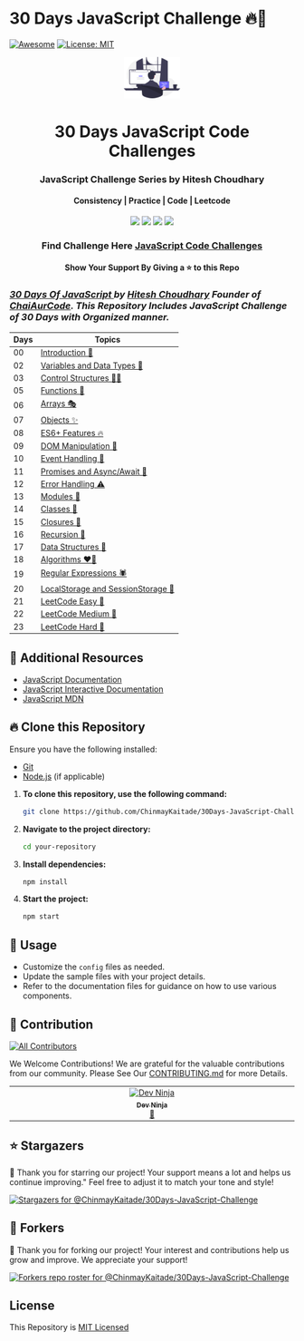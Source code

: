 # 30 Days JavaScript Challenge 🔥🚀

[![Awesome](https://awesome.re/badge.svg)](https://awesome.re) [![License: MIT](https://img.shields.io/badge/License-MIT-yellow.svg)](./LICENSE)

<div align="center">
	<a href="https://github.com/ChinmayKaitade/30Days-JavaScript-Challenge"><img src="hero.svg" alt="hero" width="100px"/></a>
	<h1>30 Days JavaScript Code Challenges</h1>
	<h3>JavaScript Challenge Series by Hitesh Choudhary</h3>
	<h4>Consistency | Practice | Code | Leetcode</h4>
	<p>
		<a name="stars"><img src="https://img.shields.io/github/stars/ChinmayKaitade/30Days-JavaScript-Challenge?style=for-the-badge"></a>
		<a name="forks"><img src="https://img.shields.io/github/forks/ChinmayKaitade/30Days-JavaScript-Challenge?logoColor=green&style=for-the-badge"></a>
		<a name="contributions"><img src="https://img.shields.io/github/contributors/ChinmayKaitade/30Days-JavaScript-Challenge?logoColor=green&style=for-the-badge"></a>
		<a name="license"><img src="https://img.shields.io/github/license/ChinmayKaitade/30Days-JavaScript-Challenge?style=for-the-badge"></a>
	</p>
	<h3>Find Challenge Here <a href="https://github.com/ChinmayKaitade/30Days-JavaScript-Challenge">JavaScript Code Challenges</a></h3>
	<h4>Show Your Support By Giving a ⭐ to this Repo</h4>
</div>

### _[30 Days Of JavaScript ](https://courses.chaicode.com/learn/batch/30-days-of-Javascript-challenge) by [Hitesh Choudhary](https://www.linkedin.com/in/hiteshchoudhary/) Founder of [ChaiAurCode](https://courses.chaicode.com/learn). This Repository Includes JavaScript Challenge of 30 Days with Organized manner._

| Days | Topics                                                                         |
| ---- | ------------------------------------------------------------------------------ |
| 00   | [Introduction 📑](./README.md)                                                 |
| 02   | [Variables and Data Types 🍵](./Day-01_Variables_and_Data_Types)               |
| 03   | [Control Structures 🙇‍♂️](./Day-03_Control_Structures)                           |
| 05   | [Functions 🔑](./Day-05_Functions)                                             |
| 06   | [Arrays 🎭](./Day-06_Arrays)                                                   |
| 07   | [Objects ✨](./Day-07_Objects)                                                 |
| 08   | [ES6+ Features 🔥](./Day-08_ES6+_Features)                                     |
| 09   | [DOM Manipulation 🔧](./Day-09_DOM_Manipulation)                               |
| 10   | [Event Handling 🥷](./Day-10_Event_Handling)                                   |
| 11   | [Promises and Async/Await 📜](./Day-11_Promises_and_Async_Await)               |
| 12   | [Error Handling ⚠️](./Day-12_Error_Handling)                                   |
| 13   | [Modules 🎃](./Day-13_Modules)                                                 |
| 14   | [Classes 🎪](./Day-14_Classes)                                                 |
| 15   | [Closures 🤖](./Day-15_Closures)                                               |
| 16   | [Recursion 🎡](./Day-15_Closures)                                              |
| 17   | [Data Structures 🚀](./Day-17_Data_Structures)                                 |
| 18   | [Algorithms ❤️‍🔥](./Day-18_Algorithms)                                           |
| 19   | [Regular Expressions 🕷️](./Day-19_Regular_Expressions)                         |
| 20   | [LocalStorage and SessionStorage 📁](./Day-20_LocalStorage_and_SessionStorage) |
| 21   | [LeetCode Easy 🥉](./Day-21_Leetcode_Easy)                                     |
| 22   | [LeetCode Medium 🥈](./Day-22_Leetcode_Medium)                                 |
| 23   | [LeetCode Hard 🥇](./Day-23_Leetcode_Hard)                                     |

## 📖 Additional Resources

- [JavaScript Documentation](https://www.javascript.com/)
- [JavaScript Interactive Documentation](https://www.learn-js.org/)
- [JavaScript MDN](https://developer.mozilla.org/en-US/docs/Web/JavaScript)

## 🔥 Clone this Repository

Ensure you have the following installed:

- [Git](https://git-scm.com/)
- [Node.js](https://nodejs.org/) (if applicable)

1. **To clone this repository, use the following command:**

   ```bash
   git clone https://github.com/ChinmayKaitade/30Days-JavaScript-Challenge.git
   ```

2. **Navigate to the project directory:**

   ```bash
   cd your-repository
   ```

3. **Install dependencies:**

   ```bash
   npm install
   ```

4. **Start the project:**

   ```bash
   npm start
   ```

## 📖 Usage

- Customize the `config` files as needed.
- Update the sample files with your project details.
- Refer to the documentation files for guidance on how to use various components.

## 💼 Contribution

[![All Contributors](https://img.shields.io/github/all-contributors/ChinmayKaitade/30Days-JavaScript-Challenge?color=ee8449&style=flat-square)](#contributors)

We Welcome Contributions! We are grateful for the valuable contributions from our community. Please See Our [CONTRIBUTING.md](CONTRIBUTING.md) for more Details.

<!-- ALL-CONTRIBUTORS-LIST:START - Do not remove or modify this section -->
<!-- prettier-ignore-start -->
<!-- markdownlint-disable -->
<table>
  <tbody>
    <tr>
      <td align="center" valign="top" width="14.28%"><a href="https://github.com/DevNinja08"><img src="https://avatars.githubusercontent.com/u/156286676?v=4?s=100" width="100px;" alt="Dev Ninja"/><br /><sub><b>Dev Ninja</b></sub></a><br /><a href="#design-DevNinja08" title="Design">🎨</a></td>
    </tr>
  </tbody>
</table>

<!-- markdownlint-restore -->
<!-- prettier-ignore-end -->

<!-- ALL-CONTRIBUTORS-LIST:END -->

## ⭐ Stargazers

🌟 Thank you for starring our project! Your support means a lot and helps us continue improving." Feel free to adjust it to match your tone and style!

[![Stargazers for @ChinmayKaitade/30Days-JavaScript-Challenge](https://reporoster.com/stars/ChinmayKaitade/30Days-JavaScript-Challenge)](https://github.com/ChinmayKaitade/30Days-JavaScript-Challenge/stargazers)

## 🔧 Forkers

🍴 Thank you for forking our project! Your interest and contributions help us grow and improve. We appreciate your support!

[![Forkers repo roster for @ChinmayKaitade/30Days-JavaScript-Challenge](https://reporoster.com/forks/ChinmayKaitade/30Days-JavaScript-Challenge)](https://github.com/ChinmayKaitade/30Days-JavaScript-Challenge/network/members)

## License

This Repository is [MIT Licensed](./LICENSE)

